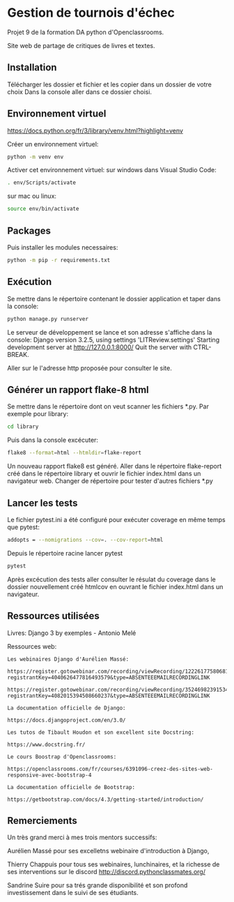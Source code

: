 # Gestion de tournois d'échec

Projet 9 de la formation DA python d'Openclassrooms.

Site web de partage de critiques de livres et textes.

Installation
---
Télécharger les dossier et fichier et les copier dans un dossier de votre choix
Dans la console aller dans ce dossier choisi.

Environnement virtuel
---
https://docs.python.org/fr/3/library/venv.html?highlight=venv

Créer un environnement virtuel: 

```bash
python -m venv env
```

Activer cet environnement virtuel:
sur windows dans Visual Studio Code: 
```bash 
. env/Scripts/activate 
```
sur mac ou linux: 
```bash 
source env/bin/activate 
```
Packages
---

Puis installer les modules necessaires:
```bash 
python -m pip -r requirements.txt
```

Exécution
---
Se mettre dans le répertoire contenant le dossier application et taper dans la console:

```bash 
python manage.py runserver
```
Le serveur de développement se lance et son adresse s'affiche dans la console:
Django version 3.2.5, using settings 'LITReview.settings'
Starting development server at http://127.0.0.1:8000/
Quit the server with CTRL-BREAK.

Aller sur le l'adresse http proposée pour consulter le site.


Générer un rapport flake-8 html
---

Se mettre dans le répertoire dont on veut scanner les fichiers *.py. Par exemple pour library:
```bash 
cd library
```

Puis dans la console excécuter:
```bash 
flake8 --format=html --htmldir=flake-report
```
Un nouveau rapport flake8 est généré. Aller dans le répertoire flake-report créé dans le répertoire library et ouvrir le fichier index.html dans un navigateur web.
Changer de répertoire pour tester d'autres fichiers *.py

Lancer les tests
---

Le fichier pytest.ini a été configuré pour exécuter coverage en même temps que pytest:
```bash 
addopts = --nomigrations --cov=. --cov-report=html
```

Depuis le répertoire racine lancer pytest
```bash 
pytest
```

Après excécution des tests aller consulter le résulat du coverage dans le dossier nouvellement créé htmlcov en ouvrant le fichier index.html dans un navigateur.


Ressources utilisées
---

Livres:
    Django 3 by exemples - Antonio Melé

Ressources web:

    Les webinaires Django d'Aurélien Massé:

    https://register.gotowebinar.com/recording/viewRecording/1222617758068117773/3364927104570569231/mentor@chappuis.net?registrantKey=4040626477816493579&type=ABSENTEEEMAILRECORDINGLINK

    https://register.gotowebinar.com/recording/viewRecording/3524698239153452814/9120062335571565067/mentor@chappuis.net?registrantKey=4082015394508660237&type=ABSENTEEEMAILRECORDINGLINK

    La documentation officielle de Django:

    https://docs.djangoproject.com/en/3.0/

    Les tutos de Tibault Houdon et son excellent site Docstring:

    https://www.docstring.fr/

    Le cours Boostrap d'Openclassrooms:

    https://openclassrooms.com/fr/courses/6391096-creez-des-sites-web-responsive-avec-bootstrap-4

    La documentation officielle de Bootstrap:

    https://getbootstrap.com/docs/4.3/getting-started/introduction/

Remerciements
---

Un très grand merci à mes trois mentors successifs:

Aurélien Massé pour ses excelletns webinaire d'introduction à Django,

Thierry Chappuis pour tous ses webinaires, lunchinaires, et la richesse de ses interventions sur le discord
http://discord.pythonclassmates.org/

Sandrine Suire pour sa trés grande disponibilité et son profond investissement dans le suivi de ses étudiants.

